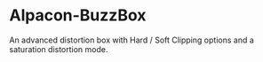 # Alpacon-BuzzBox
An advanced distortion box with Hard / Soft Clipping options and a saturation distortion mode.
